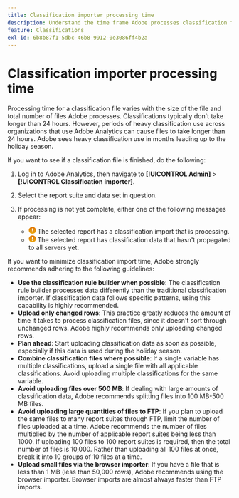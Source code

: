 ```yaml
---
title: Classification importer processing time
description: Understand the time frame Adobe processes classification files, and how to minimize processing time.
feature: Classifications
exl-id: 6b8b87f1-5dbc-46b8-9912-0e3086ff4b2a
---
```

# Classification importer processing time

Processing time for a classification file varies with the size of the file and total number of files Adobe processes. Classifications typically don't take longer than 24 hours. However, periods of heavy classification use across organizations that use Adobe Analytics can cause files to take longer than 24 hours. Adobe sees heavy classification use in months leading up to the holiday season.

If you want to see if a classification file is finished, do the following:

1. Log in to Adobe Analytics, then navigate to **[!UICONTROL Admin]** > **[!UICONTROL Classification importer]**.
2. Select the report suite and data set in question.
3. If processing is not yet complete, either one of the following messages appear:
   
   * ![Notice](assets/icon_notice_notice.gif) The selected report has a classification import that is processing.
   * ![Notice](assets/icon_notice_notice.gif) The selected report has classification data that hasn't propagated to all servers yet.

If you want to minimize classification import time, Adobe strongly recommends adhering to the following guidelines:

* **Use the classification rule builder when possible**: The classification rule builder processes data differently than the traditional classification importer. If classification data follows specific patterns, using this capability is highly recommended.
* **Upload only changed rows**: This practice greatly reduces the amount of time it takes to process classification files, since it doesn't sort through unchanged rows. Adobe highly recommends only uploading changed rows.
* **Plan ahead**: Start uploading classification data as soon as possible, especially if this data is used during the holiday season.
* **Combine classification files where possible**: If a single variable has multiple classifications, upload a single file with all applicable classifications. Avoid uploading multiple classifications for the same variable.
* **Avoid uploading files over 500 MB**: If dealing with large amounts of classification data, Adobe recommends splitting files into 100 MB-500 MB files.
* **Avoid uploading large quantities of files to FTP**: If you plan to upload the same files to many report suites through FTP, limit the number of files uploaded at a time. Adobe recommends the number of files multiplied by the number of applicable report suites being less than 1000. If uploading 100 files to 100 report suites is required, then the total number of files is 10,000. Rather than uploading all 100 files at once, break it into 10 groups of 10 files at a time.
* **Upload small files via the browser importer**: If you have a file that is less than 1 MB (less than 50,000 rows), Adobe recommends using the browser importer. Browser imports are almost always faster than FTP imports.
